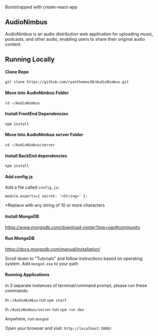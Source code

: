 Bootstrapped with create-react-app

## AudioNimbus

AudioNimbus is an audio distribution web application for uploading music, podcasts, and other audio, enabling users to share their original audio content.

## Running Locally

#### Clone Repo

`git clone https://github.com/ryanthomas30/AudioNimbus.git`

#### Move Into AudioNimbus Folder

`cd ~/AudioNimbus`

#### Install FrontEnd Dependencies

`npm install`

#### Move Into AudioNimbus server Folder

`cd ~/AudioNimbus/server`

#### Install BackEnd dependencies

`npm install`

#### Add config.js

Add a file called `config.js`:

`module.exports={
  secret: '<String>'
}:`

*Replace <String> with any string of 10 or more characters
  
#### Install MongoDB

https://www.mongodb.com/download-center?jmp=nav#community

#### Run MongoDB

https://docs.mongodb.com/manual/installation/

Scroll down to "Tutorials" and follow instructions based on operating system. Add `mongod.exe` to your path

#### Running Applications

In 3 separate instances of terminal/command prompt, please run these commands:

In `~/AudioNimbus` run `npm start`

In `/AudioNimbus/server` run `npm run dev`

Anywhere, run `mongod` 

Open your browser and visit: `http://localhost:3000/`



